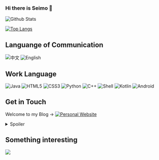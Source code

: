 ### Hi there is Seimo 👋

![Github Stats](https://github-readme-stats.vercel.app/api?username=SeimoDev&show_icons=true&theme=dark&count_private=true)

[![Top Langs](https://github-readme-stats.vercel.app/api/top-langs/?username=anuraghazra&layout=compact&theme=dark)](https://github.com/anuraghazra/github-readme-stats)

## Languange of Communication

![中文](https://img.shields.io/badge/-中文-red?style=flat-square&)
![English](https://img.shields.io/badge/-English-blue?style=flat-square)

## Work Language

![Java](https://img.shields.io/badge/-Java-f80000?style=flat-square&logo=oracle&logoColor=fff)
![HTML5](https://img.shields.io/badge/-HTML5-e34f26?style=flat-square&logo=HTML5&logoColor=fff)
![CSS3](https://img.shields.io/badge/-CSS3-1572b6?style=flat-square&logo=CSS3&labelColor=1572b6)
![Python](https://img.shields.io/badge/-Python-3776ab?style=flat-square&logo=python&logoColor=fff)
![C++](https://img.shields.io/badge/-C%2b%2b-00599c?style=flat-square&logo=C%2b%2b&logoColor=fff)
![Shell](https://img.shields.io/badge/-Shell-4eaa25?style=flat-square&logo=gnu%20bash&logoColor=fff)
![Kotlin](https://img.shields.io/badge/-Kotlin-7f52ff?style=flat-square&logo=kotlin&logoColor=fff)
![Android](https://img.shields.io/badge/-Android-3ddc84?style=flat-square&logo=android&logoColor=fff)

## Get in Touch

Welcome to my Blog -> [![Personal Website](https://img.shields.io/badge/-Seimo博客-pink?style=flat-square&logo=AddThis&logoColor=white&labelColor=pink)](https://seimo.cn/)
<details>
<summary>Spoiler</summary>
 
[![Twitter](https://img.shields.io/twitter/follow/SeimoDev?color=1ca0f1&label=%40Seimo&logo=twitter&logoColor=white&style=flat-square&labelColor=1ca0f1)](https://twitter.com/Seimodev)
[![Sina Weibo](https://img.shields.io/badge/-@樱花Seimo-e6162d?style=flat-square&logo=sina-weibo&logoColor=white&labelColor=e6162d)](https://weibo.com/cldmh666)
[![BiliBili](https://img.shields.io/badge/-Seimo夕摩-00a1d6?style=flat-square&logo=bilibili&logoColor=fff)](https://space.bilibili.com/354243662)
[![Zhihu](https://img.shields.io/badge/-Seimo-0e88eB?style=flat-square&logo=zhihu&logoColor=fff)](https://www.zhihu.com/people/Seimo)
[![Telegram Channel](https://img.shields.io/badge/-t.me/Seimo的吹水群-3db6f1?style=flat-square&logo=Telegram&logoColor=2ca5e0)](https://t.me/seimoTalk)
[![E-Mail](https://img.shields.io/badge/-seimodev@gmail.com-168de2?style=flat-square&logo=mail.ru&logoColor=white&labelColor=168de2)](mailto:seimo_at_gmail.com)
</details>

## Something interesting

<a href="https://github.com/komeiji-satori/Dress/tree/master/Seimo/">
  <img align="left" src="https://github-readme-stats.vercel.app/api/pin/?username=SeimoDev&repo=Dress&show_owner=true" />
</a>
